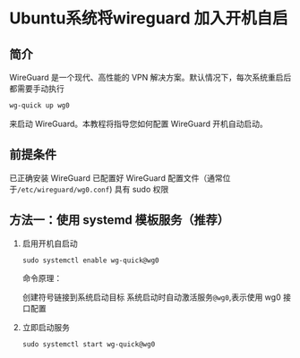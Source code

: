 # Ubuntu系统将wireguard 加入开机自启

## 简介

WireGuard 是一个现代、高性能的 VPN 解决方案。默认情况下，每次系统重启后都需要手动执行

```bash
wg-quick up wg0
```

来启动 WireGuard。本教程将指导您如何配置 WireGuard 开机自动启动。

## 前提条件

已正确安装 WireGuard
已配置好 WireGuard 配置文件（通常位于`/etc/wireguard/wg0.conf`) 具有 sudo 权限



## 方法一：使用 systemd 模板服务（推荐）

1. 启用开机自启动

   ```
   sudo systemctl enable wg-quick@wg0
   ```

   命令原理：

   创建符号链接到系统启动目标
   系统启动时自动激活服务`@wg0`,表示使用 wg0 接口配置

2. 立即启动服务

   ```
   sudo systemctl start wg-quick@wg0
   ```

   